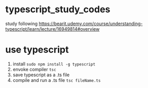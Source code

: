 # typescript_study_codes

study following https://bearit.udemy.com/course/understanding-typescript/learn/lecture/16949814#overview

# use typescript

1. install `sudo npm install -g typescript`
2. envoke compiler `tsc`
3. save typescript as a .ts file
4. compile and run a .ts file `tsc fileName.ts`
